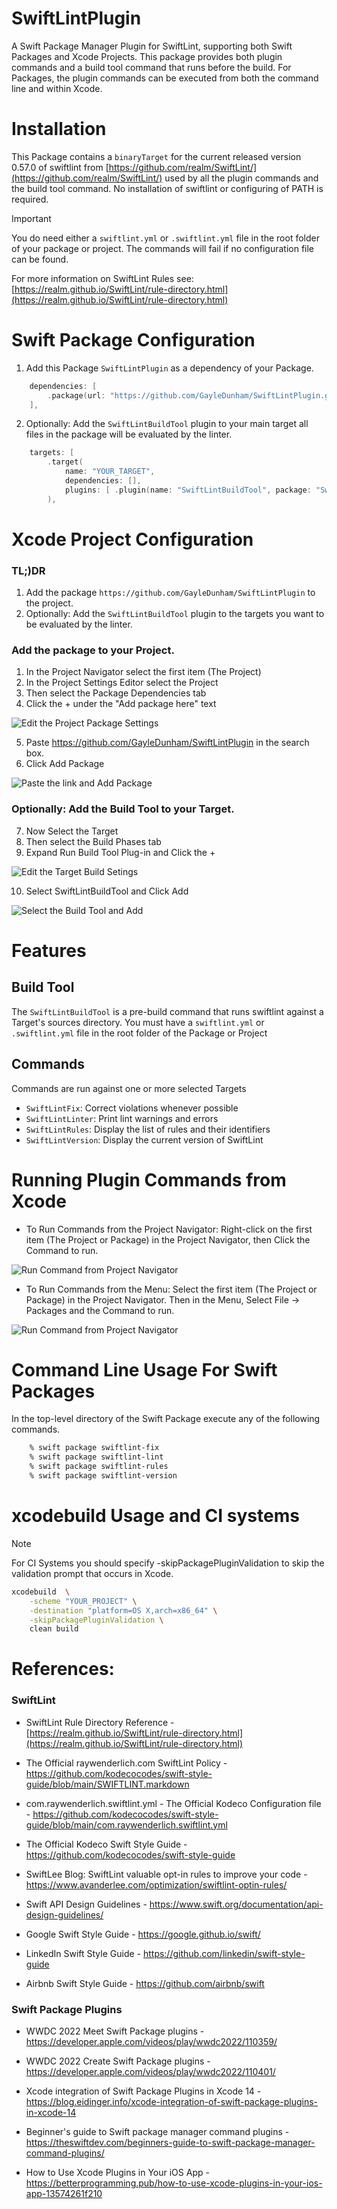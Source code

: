 # SwiftLintPlugin
A Swift Package Manager Plugin for SwiftLint, supporting both Swift Packages and Xcode Projects. This package provides both plugin commands and a build tool command that runs before the build. For Packages, the plugin commands can be executed from both the command line and within Xcode.


# Installation

This Package contains a `binaryTarget` for the current released version 0.57.0 of swiftlint from [https://github.com/realm/SwiftLint/](https://github.com/realm/SwiftLint/) used by all the plugin commands and the build tool command. No installation of swiftlint or configuring of PATH is required.

> [!IMPORTANT]
> You do need either a `swiftlint.yml` or `.swiftlint.yml` file in the root folder of your package or project. The commands will fail if no configuration file can be found.

For more information on SwiftLint Rules see: [https://realm.github.io/SwiftLint/rule-directory.html](https://realm.github.io/SwiftLint/rule-directory.html)

# Swift Package Configuration

1. Add this Package `SwiftLintPlugin` as a dependency of your Package.

```swift
    dependencies: [
        .package(url: "https://github.com/GayleDunham/SwiftLintPlugin.git", branch: "main"),
    ],
```

2. Optionally: Add the `SwiftLintBuildTool` plugin to your main target all files in the package will be evaluated by the linter.

```swift
    targets: [
        .target(
            name: "YOUR_TARGET",
            dependencies: [],
            plugins: [ .plugin(name: "SwiftLintBuildTool", package: "SwiftLintPlugin") ]
        ),
```


# Xcode Project Configuration

### TL;)DR

1. Add the package `https://github.com/GayleDunham/SwiftLintPlugin` to the project. 
2. Optionally: Add the `SwiftLintBuildTool` plugin to the targets you want to be evaluated by the linter.

####

### Add the package to your Project.

1. In the Project Navigator select the first item (The Project)
2. In the Project Settings Editor select the Project
3. Then select the Package Dependencies tab
4. Click the + under the "Add package here" text

![Edit the Project Package Settings](https://github.com/GayleDunham/SwiftLintPlugin/assets/4434375/59d09a38-8cce-45fc-a833-b0e6c81bf3d6)

5. Paste https://github.com/GayleDunham/SwiftLintPlugin in the search box.
6. Click Add Package

![Paste the link and Add Package](https://github.com/GayleDunham/SwiftLintPlugin/assets/4434375/ee794f81-62d9-4088-a289-0e8814816ee7)

### Optionally: Add the Build Tool to your Target.

7. Now Select the Target
8. Then select the Build Phases tab
9. Expand Run Build Tool Plug-in and Click the +

![Edit the Target Build Setings](https://github.com/GayleDunham/SwiftLintPlugin/assets/4434375/5a415120-be99-49f1-b988-c6a39fa1de93)

10. Select SwiftLintBuildTool and Click Add

![Select the Build Tool and Add](https://github.com/GayleDunham/SwiftLintPlugin/assets/4434375/1f918208-fbe3-4821-9fbf-864ab5c44d53)

# Features 

## Build Tool

The `SwiftLintBuildTool` is a pre-build command that runs swiftlint against a Target's sources directory. You must have a `swiftlint.yml` or `.swiftlint.yml` file in the root folder of the Package or Project

## Commands

Commands are run against one or more selected Targets

- `SwiftLintFix`:       Correct violations whenever possible
- `SwiftLintLinter`:    Print lint warnings and errors
- `SwiftLintRules`:     Display the list of rules and their identifiers
- `SwiftLintVersion`:   Display the current version of SwiftLint


# Running Plugin Commands from Xcode

* To Run Commands from the Project Navigator: Right-click on the first item (The Project or Package) in the Project Navigator, then Click the Command to run.

![Run Command from Project Navigator](https://github.com/GayleDunham/SwiftLintPlugin/assets/4434375/32e94147-4729-4245-b273-e8d3460f250c)


* To Run Commands from the Menu: Select the first item (The Project or Package) in the Project Navigator. Then in the Menu, Select File -> Packages and the Command to run.

![Run Command from Project Navigator](https://github.com/GayleDunham/SwiftLintPlugin/assets/4434375/2c9b173b-b889-470d-a64c-6711fa41cbf5)

# Command Line Usage For Swift Packages

In the top-level directory of the Swift Package execute any of the following commands.

```sh
    % swift package swiftlint-fix
    % swift package swiftlint-lint
    % swift package swiftlint-rules
    % swift package swiftlint-version   
```

# xcodebuild Usage and CI systems

> [!NOTE]
> For CI Systems you should specify -skipPackagePluginValidation to skip the validation prompt that occurs in Xcode.

```sh
xcodebuild  \
    -scheme "YOUR_PROJECT" \
    -destination "platform=OS X,arch=x86_64" \
    -skipPackagePluginValidation \
    clean build
```

####

# References:

### SwiftLint

* SwiftLint Rule Directory Reference - [https://realm.github.io/SwiftLint/rule-directory.html](https://realm.github.io/SwiftLint/rule-directory.html)

* The Official raywenderlich.com SwiftLint Policy - [https://github.com/kodecocodes/swift-style-guide/blob/main/SWIFTLINT.markdown ](https://github.com/kodecocodes/swift-style-guide/blob/main/SWIFTLINT.markdown)
     
* com.raywenderlich.swiftlint.yml - The Official Kodeco Configuration file - [https://github.com/kodecocodes/swift-style-guide/blob/main/com.raywenderlich.swiftlint.yml ](https://github.com/kodecocodes/swift-style-guide/blob/main/com.raywenderlich.swiftlint.yml)

* The Official Kodeco Swift Style Guide - [https://github.com/kodecocodes/swift-style-guide ](https://github.com/kodecocodes/swift-style-guide)

* SwiftLee Blog: SwiftLint valuable opt-in rules to improve your code - [https://www.avanderlee.com/optimization/swiftlint-optin-rules/ ](https://www.avanderlee.com/optimization/swiftlint-optin-rules/)

* Swift API Design Guidelines - [https://www.swift.org/documentation/api-design-guidelines/ ](https://www.swift.org/documentation/api-design-guidelines/)

* Google Swift Style Guide - [https://google.github.io/swift/ ](https://google.github.io/swift/)

* LinkedIn Swift Style Guide - [https://github.com/linkedin/swift-style-guide ](https://github.com/linkedin/swift-style-guide)

* Airbnb Swift Style Guide - [https://github.com/airbnb/swift ](https://github.com/airbnb/swift)

### Swift Package Plugins

* WWDC 2022 Meet Swift Package plugins - [https://developer.apple.com/videos/play/wwdc2022/110359/ ](https://developer.apple.com/videos/play/wwdc2022/110359/)

* WWDC 2022 Create Swift Package plugins - [https://developer.apple.com/videos/play/wwdc2022/110401/ ](https://developer.apple.com/videos/play/wwdc2022/110401/)

* Xcode integration of Swift Package Plugins in Xcode 14 - [https://blog.eidinger.info/xcode-integration-of-swift-package-plugins-in-xcode-14 ](https://blog.eidinger.info/xcode-integration-of-swift-package-plugins-in-xcode-14)

* Beginner's guide to Swift package manager command plugins - [https://theswiftdev.com/beginners-guide-to-swift-package-manager-command-plugins/ ](https://theswiftdev.com/beginners-guide-to-swift-package-manager-command-plugins/)

* How to Use Xcode Plugins in Your iOS App - [https://betterprogramming.pub/how-to-use-xcode-plugins-in-your-ios-app-13574261f210 ](https://betterprogramming.pub/how-to-use-xcode-plugins-in-your-ios-app-13574261f210)
     
